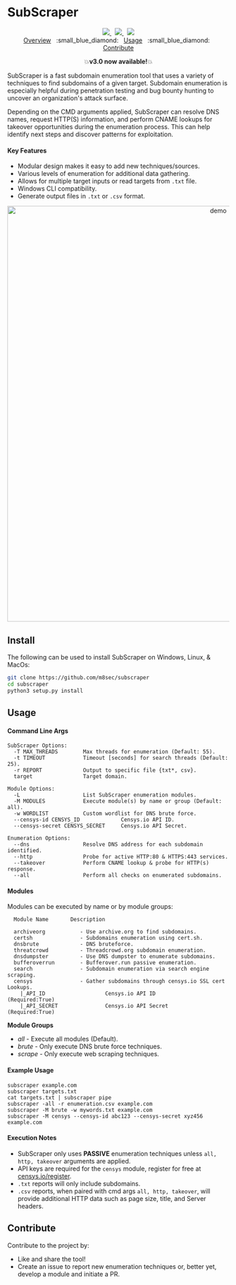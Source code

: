 # SubScraper

<p align="center">
  <a href="https://github.com/m8sec/subscraper/tree/master/subscraper/modules">
    <img src="https://img.shields.io/badge/Call%20for%20Modules-OPEN-green?style=plastic"/>
  </a>&nbsp;
  <a href="https://www.twitter.com/m8sec">
      <img src="https://img.shields.io/badge/Twitter-@m8sec-blue?style=plastic&logo=twitter"/>
  </a>&nbsp;
  <a href="https://github.com/sponsors/m8sec">
      <img src="https://img.shields.io/badge/Sponsor-GitHub-red?style=plastic&logo=github"/>
  </a>
  <br>
    <a href="https://github.com/m8sec/subscraper#subscraper">Overview</a>
    &nbsp;&nbsp;:small_blue_diamond:&nbsp;&nbsp;
    <a href="https://github.com/m8sec/subscraper#usage">Usage</a>
    &nbsp;&nbsp;:small_blue_diamond:&nbsp;&nbsp;
    <a href="https://github.com/m8sec/subscraper#contribute">Contribute</a>
  <br>
</p>

<p align="center">💥<b>v3.0 now available!</b>💥</p>


SubScraper is a fast subdomain enumeration tool that uses a variety of techniques to find subdomains of a given target. Subdomain enumeration is especially helpful during penetration testing and bug bounty hunting to uncover an organization's attack surface.

Depending on the CMD arguments applied, SubScraper can resolve DNS names, request HTTP(S) information, and perform CNAME lookups for takeover opportunities during the enumeration process. This can help identify next steps and discover patterns for exploitation.  

#### Key Features

- Modular design makes it easy to add new techniques/sources.
- Various levels of enumeration for additional data gathering.
- Allows for multiple target inputs or read targets from `.txt` file.
- Windows CLI compatibility. 
- Generate output files in `.txt` or `.csv` format.

<p align="center">
<img width="942" alt="demo" src="https://user-images.githubusercontent.com/13889819/174695175-78ded7ff-6d27-4bda-8ebd-0c51ef1def0f.png">
</p>

## Install
The following can be used to install SubScraper on Windows, Linux, & MacOs:

```bash
git clone https://github.com/m8sec/subscraper
cd subscraper
python3 setup.py install
```

## Usage
#### Command Line Args
```
SubScraper Options:
  -T MAX_THREADS        Max threads for enumeration (Default: 55).
  -t TIMEOUT            Timeout [seconds] for search threads (Default: 25).
  -r REPORT             Output to specific file {txt*, csv}.
  target                Target domain.

Module Options:
  -L                    List SubScraper enumeration modules.
  -M MODULES            Execute module(s) by name or group (Default: all).
  -w WORDLIST           Custom wordlist for DNS brute force.
  --censys-id CENSYS_ID             Censys.io API ID.
  --censys-secret CENSYS_SECRET     Censys.io API Secret.

Enumeration Options:
  --dns                 Resolve DNS address for each subdomain identified.
  --http                Probe for active HTTP:80 & HTTPS:443 services.
  --takeover            Perform CNAME lookup & probe for HTTP(s) response.
  --all                 Perform all checks on enumerated subdomains.
```

#### Modules
Modules can be executed by name or by module groups:
```
  Module Name       Description

  archiveorg           - Use archive.org to find subdomains.
  certsh               - Subdomains enumeration using cert.sh.
  dnsbrute             - DNS bruteforce.
  threatcrowd          - Threadcrowd.org subdomain enumeration.
  dnsdumpster          - Use DNS dumpster to enumerate subdomains.
  bufferoverrun        - Bufferover.run passive enumeration.
  search               - Subdomain enumeration via search engine scraping.
  censys               - Gather subdomains through censys.io SSL cert Lookups.
    |_API_ID                   Censys.io API ID               (Required:True)
    |_API_SECRET               Censys.io API Secret           (Required:True)
```
**Module Groups**
  * *all* - Execute all modules (Default).
  * *brute* - Only execute DNS brute force techniques.
  * *scrape* - Only execute web scraping techniques. 

#### Example Usage
```
subscraper example.com
subscraper targets.txt
cat targets.txt | subscraper pipe
subscraper -all -r enumeration.csv example.com
subscraper -M brute -w mywords.txt example.com
subscraper -M censys --censys-id abc123 --censys-secret xyz456 example.com
```

#### Execution Notes
* SubScraper only uses **PASSIVE** enumeration techniques unless `all, http, takeover` arguments are applied. 
* API keys are required for the `censys` module, register for free at [censys.io/register](https://search.censys.io/register).
* `.txt` reports will only include subdomains. 
* `.csv` reports, when paired with cmd args `all, http, takeover`, will provide additional HTTP data such as page size, title, and Server headers. 

## Contribute
Contribute to the project by:
* Like and share the tool!
* Create an issue to report new enumeration techniques or, better yet, develop a module and initiate a PR.
